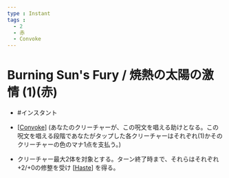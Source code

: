 ```yaml
---
type : Instant
tags : 
  - 2
  - 赤
  - Convoke
---
```

# Burning Sun's Fury / 焼熱の太陽の激情 (1)(赤)

* #インスタント

* [[Convoke]] (あなたのクリーチャーが、この呪文を唱える助けとなる。この呪文を唱える段階であなたがタップした各クリーチャーはそれぞれ(1)かそのクリーチャーの色のマナ1点を支払う。)
* クリーチャー最大2体を対象とする。ターン終了時まで、それらはそれぞれ+2/+0の修整を受け [[Haste]] を得る。

[//begin]: # "Autogenerated link references for markdown compatibility"
[Convoke]: ../KeywordAbilities/Convoke.md "Convoke / 召集"
[Haste]: ../KeywordAbilities/Haste.md "Haste / 速攻"
[//end]: # "Autogenerated link references"
